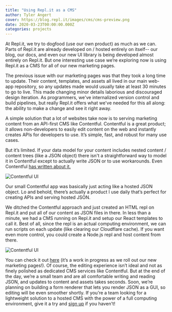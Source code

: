 ```yaml
---
title: "Using Repl.it as a CMS"
author: Tyler Angert
cover: https://blog.repl.it/images/cms/cms-preview.png
date: 2020-03-23T00:00:00.000Z
categories: projects
---
```


At Repl.it, we try to dogfood (use our own product) as much as we can. Parts of Repl.it are already developed on / hosted entirely on itself-- our blog, our docs, and even our new UI library is being developed almost entirely on Repl.it. But one interesting use case we’re exploring now is using Repl.it as a CMS for all of our new marketing pages.

The previous issue with our marketing pages was that they took a long time to update. Their content, templates, and assets all lived in our main web-app repository, so any updates made would usually take at least 30 minutes to go to live. This made changing minor details laborious and discouraged design iteration. As programmers, we've internalized version control and build pipelines, but really Repl.it offers what we've needed for this all along: the ability to make a change and see it right away.

A simple solution that a lot of websites take now is to serving marketing content from an API-first CMS like Contentful. Contentful is a great product; it allows non-developers to easily edit content on the web and instantly creates APIs for developers to use. It’s simple, fast, and robust for many use cases.

But it’s limited. If your data model for your content includes nested content / content trees (like a JSON object) there isn't a straightforward way to model it in Contentful except to actually write JSON or to use workarounds. Even Contentful [has written about it.](https://www.contentful.com/blog/2015/02/17/content-trees-tags-and-facets-in-contentful/)

![Contentful UI](https://blog.replit.com/images/cms/contentful.png)

Our small Contentful app was basically just acting like a hosted JSON object. Lo and behold, there’s actually a product I use daily that’s perfect for creating APIs and serving hosted JSON.

We ditched the Contentful approach and just created an HTML repl on Repl.it and put all of our content as JSON files in there. In less than a minute, we had a CMS running on Repl.it and setup our React templates to call it. Best of all, since the repl is an actual computing environment, we can run scripts on each update (like clearing our Cloudflare cache). If you want even more control, you could create a Node.js repl and host content from there.

![Contentful UI](https://blog.replit.com/images/cms/cms.gif)

You can check it out [here](https://repl.it/@tangert/marketing-content-server)  (it’s a work in progress as we roll out our new marketing pages!). Of course, the editing experience isn’t ideal and not as finely polished as dedicated CMS services like Contentful. But at the end of the day, we’re a small team and are all comfortable writing and reading JSON, and updates to content and assets takes seconds. Soon, we’re planning on building a form renderer that lets you render JSON as a GUI, so editing will be even smoother shortly. If you’re a team looking for a lightweight solution to a hosted CMS with the power of a full computing environment, give it a try and [sign up](https://repl.it/signup) if you haven't!
